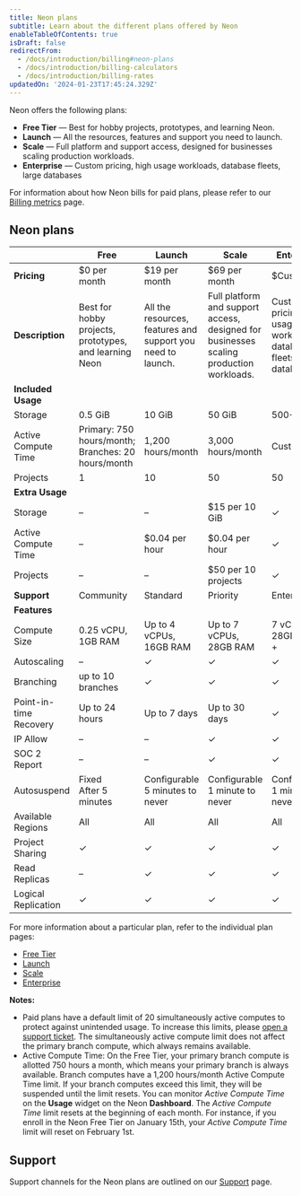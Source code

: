 ```yaml
---
title: Neon plans
subtitle: Learn about the different plans offered by Neon
enableTableOfContents: true
isDraft: false
redirectFrom:
  - /docs/introduction/billing#neon-plans
  - /docs/introduction/billing-calculators
  - /docs/introduction/billing-rates
updatedOn: '2024-01-23T17:45:24.329Z'
---
```


Neon offers the following plans: 

- **Free Tier** &mdash; Best for hobby projects, prototypes, and learning Neon.
- **Launch** &mdash; All the resources, features and support you need to launch.
- **Scale** &mdash; Full platform and support access, designed for businesses scaling production workloads.
- **Enterprise** &mdash; Custom pricing, high usage workloads, database fleets, large databases

For information about how Neon bills for paid plans, please refer to our [Billing metrics](/docs/introduction/billing) page.

## Neon plans

|                         | Free                                         | Launch                                       | Scale                                        | Enterprise                                   |
|-------------------------|----------------------------------------------|----------------------------------------------|----------------------------------------------|----------------------------------------------|
| **Pricing**             | $0 per month                                 | $19 per month                                | $69 per month                                | $Custom                                |
| **Description**         | Best for hobby projects, prototypes, and learning Neon | All the resources, features and support you need to launch. | Full platform and support access, designed for businesses scaling production workloads. |  Custom pricing, high usage workloads, database fleets, large databases. |
| **Included Usage**      |                                              |                                              |                                              |                                              |
| Storage                 | 0.5 GiB                                      | 10 GiB                                       | 50 GiB                                       | 500+ GiB                                       |
| Active Compute Time     | Primary: 750 hours/month; Branches: 20 hours/month | 1,200 hours/month                    | 3,000 hours/month                            | Custom                            |
| Projects                | 1                                            | 10                                           | 50                                           | 50                                           |
| **Extra Usage**         |                                              |                                              |                                              |                                              |
| Storage                 | –                                            | –                                            | $15 per 10 GiB                               | &check;                               |
| Active Compute Time     | –                                            | $0.04 per hour                               | $0.04 per hour                               | &check;                               |
| Projects                | –                                            | –                                            | $50 per 10 projects                          | &check;                          |
| **Support**             | Community                                    | Standard                                     | Priority                                     | Enterprise                                     |
| **Features**            |                                              |                                              |                                              |                                              |
| Compute Size            | 0.25 vCPU, 1GB RAM                           | Up to 4 vCPUs, 16GB RAM                      | Up to 7 vCPUs, 28GB RAM                      | 7 vCPUs, 28GB RAM +                      |
| Autoscaling             | –                                            | &check;                                      | &check;                                      | &check;                                      |
| Branching               | up to 10 branches                            | &check;                                      | &check;                                      | &check;                                      |
| Point-in-time Recovery  | Up to 24 hours                               | Up to 7 days                                 | Up to 30 days                                | &check;                                |
| IP Allow                | –                                            | –                                            | &check;                                      | &check;                                      |
| SOC 2 Report            | –                                            | –                                            | &check;                                      | &check;                                      |
| Autosuspend             | Fixed<br>After 5 minutes                     | Configurable<br>5 minutes to never           | Configurable<br>1 minute to never            | Configurable<br>1 minute to never            |
| Available Regions       | All                                          | All                                          | All                                          | All                                          |
| Project Sharing         | &check;                                      | &check;                                      | &check;                                      | &check;                                      |
| Read Replicas           | –                                            | &check;                                      | &check;                                      | &check;                                      |
| Logical Replication     | &check;                                      | &check;                                      | &check;                                      | &check;                                      |



For more information about a particular plan, refer to the individual plan pages:

- [Free Tier](/docs/introduction/free-tier)
- [Launch](/docs/introduction/pro-plan)
- [Scale](/docs/introduction/scale-plan)
- [Enterprise](/docs/introduction/enterprise-plan)

**Notes:**

- Paid plans have a default limit of 20 simultaneously active computes to protect against unintended usage. To increase this limits, please [open a support ticket](/docs/introduction/support). The simultaneously active compute limit does not affect the primary branch compute, which always remains available.
- Active Compute Time: On the Free Tier, your primary branch compute is allotted 750 hours a month, which means your primary branch is always available. Branch computes have a 1,200 hours/month Active Compute Time limit. If your branch computes exceed this limit, they will be suspended until the limit resets. You can monitor _Active Compute Time_ on the **Usage** widget on the Neon **Dashboard**. The _Active Compute Time_ limit resets at the beginning of each month. For instance, if you enroll in the Neon Free Tier on January 15th, your _Active Compute Time_ limit will reset on February 1st.

## Support

Support channels for the Neon plans are outlined on our [Support](/docs/introduction/support) page.
